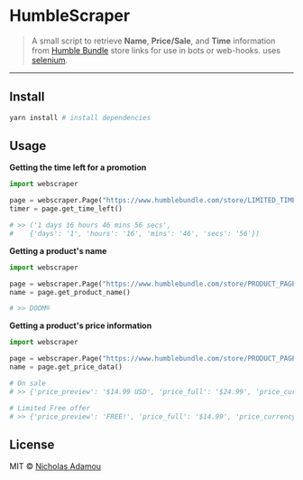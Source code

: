 # HumbleScraper

> A small script to retrieve **Name**, **Price/Sale**, and **Time** information from [Humble Bundle](https://www.humblebundle.com) store links for use in bots or web-hooks. uses [selenium](https://selenium-python.readthedocs.io/).

---

## Install

```bash
yarn install # install dependencies
```

## Usage
**Getting the time left for a promotion**

```python
import webscraper

page = webscraper.Page("https://www.humblebundle.com/store/LIMITED_TIME_OFFER_PAGE")
timer = page.get_time_left()

# >> ('1 days 16 hours 46 mins 56 secs',
#    {'days': '1', 'hours': '16', 'mins': '46', 'secs': '56'})
```

**Getting a product's name**
```python
import webscraper

page = webscraper.Page("https://www.humblebundle.com/store/PRODUCT_PAGE")
name = page.get_product_name()

# >> DOOM®
```

**Getting a product's price information**
```python
import webscraper

page = webscraper.Page("https://www.humblebundle.com/store/PRODUCT_PAGE")
name = page.get_price_data()

# On sale
# >> {'price_preview': '$14.99 USD', 'price_full': '$24.99', 'price_currency': 'USD', 'price': '14.99', 'price_modifier': '-40%', 'availability': 'InStock'}

# Limited Free offer
# >> {'price_preview': 'FREE!', 'price_full': '$14.99', 'price_currency': 'USD', 'price': '0', 'price_modifier': '-100%', 'availability': 'InStock'}
```

## License

MIT © [Nicholas Adamou](https://nicholasadamou.com/)